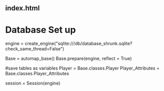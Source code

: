 ## index.html
    
# Database Set up
engine = create_engine("sqlite:///db/database_shrunk.sqlite?check_same_thread=False")

Base = automap_base()
Base.prepare(engine, reflect = True)

#save tables as variables
Player = Base.classes.Player
Player_Attributes = Base.classes.Player_Attributes

session = Session(engine)
    
    
